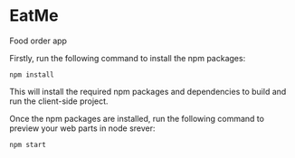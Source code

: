 # EatMe
Food order app

Firstly, run the following command to install the npm packages:

```shell
npm install
```

This will install the required npm packages and dependencies to build and run the client-side project.

Once the npm packages are installed, run the following command to preview your web parts in node srever:

```shell
npm start
```
